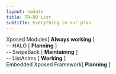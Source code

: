 ```yaml
---
layout: nodate
title: TO-DO List
subtitle: Everything in our plan
---
```

Xposed Modules\[ __Always working__ \]  
-- HALO \[ __Planning__ \]  
-- SwipeBack \[ __Maintaining__ \]  
-- ListAnims \[ __Working__ \]  
Embedded Xposed Framework\[ __Planning__ \]  